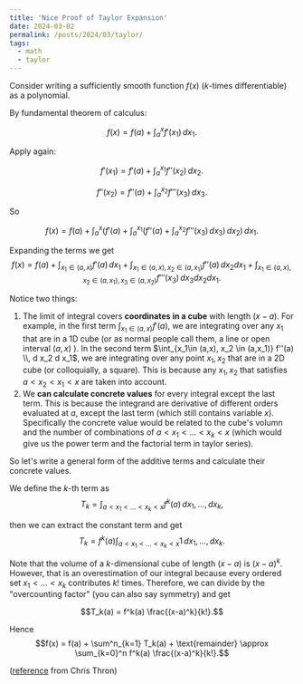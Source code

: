 ```yaml
---
title: 'Nice Proof of Taylor Expansion'
date: 2024-03-02
permalink: /posts/2024/03/taylor/
tags:
  - math
  - taylor
---
```


Consider writing a sufficiently smooth function $f(x)$ ($k$-times differentiable) as a polynomial.

By fundamental theorem of calculus:

$$f(x) = f(a) + \int_a^x f'(x_1) \, dx_1.$$

Apply again: 

$$f'(x_1) = f'(a) + \int_a^{x_1} f''(x_2) \, dx_2.$$

$$f''(x_2) = f''(a) + \int_a^{x_2} f'''(x_3) \, dx_3.$$

So

$$f(x) = f(a) + \int_a^x \left(f'(a) + \int_a^{x_1} \left(f''(a) + \int_a^{x_2} f'''(x_3) \, dx_3 \right) \, dx_2\right)\,dx_1.$$

Expanding the terms we get
$$
f(x) = f(a) + \int_{x_1\in (a,x)} f'(a) \, d x_1 + \int_{x_1\in (a,x), x_2 \in (a,x_1)} f''(a) \, d x_2 d x_1 + \int_{x_1\in (a,x), x_2 \in (a,x_1), x_3 \in (a,x_2)} f'''(x_3) \, dx_3 dx_2 dx_1.
$$

Notice two things:
1. The limit of integral covers **coordinates in a cube** with length $(x-a)$. For example, in the first term $\int_{x_1\in (a,x)} f'(a)$, we are integrating over any $x_1$ that are in a 1D cube (or as normal people call them, a line or open interval $(a,x)$ ). In the second term $\int_{x_1\in (a,x), x_2 \in (a,x_1)} f''(a) \\, d x_2 d x_1$, we are integrating over any point $x_1,x_2$ that are in a 2D cube (or colloquially, a square). This is because any $x_1,x_2$ that satisfies $a < x_2 < x_1 < x$ are taken into account.
2. We **can calculate concrete values** for every integral except the last term. This is because the integrand are derivative of different orders evaluated at $a$, except the last term (which still contains variable $x$). Specifically the concrete value would be related to the cube's volumn and the number of combinations of $a < x_1 < ... < x_k < x$ (which would give us the power term and the factorial term in taylor series).

So let's write a general form of the additive terms and calculate their concrete values.

We define the $k$-th term as
$$T_k = \int_{a < x_1 < ... < x_k < x}f^k(a) \,dx_1,...,dx_k, $$

then we can extract the constant term and get
$$T_k = f^k(a) \int_{a < x_1 < ... < x_k < x} 1 \,dx_1,...,dx_k. $$

Note that the volume of a $k$-dimensional cube of length $(x-a)$ is $(x-a)^k$. However, that is an overestimation of our integral because every ordered set $x_1 < ... < x_k$ contributes $k!$ times. Therefore, we can divide by the "overcounting factor" (you can also say symmetry) and get

$$T_k(a) = f^k(a) \frac{(x-a)^k}{k!}.$$

Hence 
$$f(x) = f(a) + \sum^n_{k=1} T_k(a) + \text{remainder} \approx \sum_{k=0}^n  f^k(a) \frac{(x-a)^k}{k!}.$$

([reference](https://math.stackexchange.com/a/3261420/660218)
from Chris Thron)
